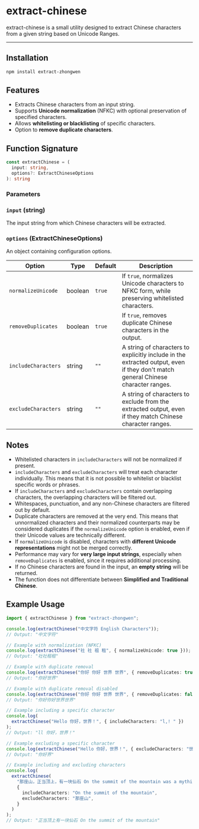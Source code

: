# extract-chinese

extract-chinese is a small utility designed to extract Chinese characters from a given string based on Unicode Ranges.

---

## Installation

```bash
npm install extract-zhongwen
```

## Features

- Extracts Chinese characters from an input string.
- Supports **Unicode normalization** (NFKC) with optional preservation of specified characters.
- Allows **whitelisting or blacklisting** of specific characters.
- Option to **remove duplicate characters**.

## Function Signature

```typescript
const extractChinese = (
  input: string,
  options?: ExtractChineseOptions
): string
```

### Parameters

### `input` (string)

The input string from which Chinese characters will be extracted.

### `options` (ExtractChineseOptions)

An object containing configuration options.

| Option              | Type    | Default | Description                                                                                                                      |
| ------------------- | ------- | ------- | -------------------------------------------------------------------------------------------------------------------------------- |
| `normalizeUnicode`  | boolean | `true`  | If `true`, normalizes Unicode characters to NFKC form, while preserving whitelisted characters.                                  |
| `removeDuplicates`  | boolean | `true`  | If `true`, removes duplicate Chinese characters in the output.                                                                   |
| `includeCharacters` | string  | `""`    | A string of characters to explicitly include in the extracted output, even if they don't match general Chinese character ranges. |
| `excludeCharacters` | string  | `""`    | A string of characters to exclude from the extracted output, even if they match Chinese character ranges.                        |

## Notes
- Whitelisted characters in `includeCharacters` will not be normalized if present.
- `includeCharacters` and `excludeCharacters` will treat each character individually. This means that it is not possible to whitelist or blacklist specific words or phrases.
- If `includeCharacters` and `excludeCharacters` contain overlapping characters, the overlapping characters will be filtered out.
- Whitespaces, punctuation, and any non-Chinese characters are filtered out by default.
- Duplicate characters are removed at the very end. This means that unnormalized characters and their normalized counterparts may be considered duplicates if the `normalizeUnicode` option is enabled, even if their Unicode values are technically different.
- If `normalizeUnicode` is disabled, characters with **different Unicode representations** might not be merged correctly.
- Performance may vary for **very large input strings**, especially when `removeDuplicates` is enabled, since it requires additional processing.
- If no Chinese characters are found in the input, an **empty string** will be returned.
- The function does not differentiate between **Simplified and Traditional Chinese**. 


## Example Usage

```typescript
import { extractChinese } from "extract-zhongwen";

console.log(extractChinese("中文字符 English Characters"));
// Output: "中文字符"

// Example with normalization (NFKC)
console.log(extractChinese("社 社 祖 租", { normalizeUnicode: true }));
// Output: "社社租租"

// Example with duplicate removal
console.log(extractChinese("你好 你好 世界 世界", { removeDuplicates: true }));
// Output: "你好世界"

// Example with duplicate removal disabled
console.log(extractChinese("你好 你好 世界 世界", { removeDuplicates: false }));
// Output: "你好你好世界世界"

// Example including a specific character
console.log(
  extractChinese("Hello 你好，世界！", { includeCharacters: "l,! " })
);
// Output: "ll 你好，世界！"

// Example excluding a specific character
console.log(extractChinese("Hello 你好，世界！", { excludeCharacters: "世" }));
// Output: "你好界"

// Example including and excluding characters
console.log(
  extractChinese(
    "那座山，正当顶上，有一块仙石 On the summit of the mountain was a mythical stone",
    {
      includeCharacters: "On the summit of the mountain",
      excludeCharacters: "那座山",
    }
  )
);
// Output: "正当顶上有一块仙石 On the summit of the mountain"
```
